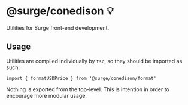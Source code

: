 # @surge/conedison 💡

Utilities for Surge front-end development.

## Usage

Utilities are compiled individually by `tsc`, so they should be imported as such:

    import { formatUSDPrice } from '@surge/conedison/format'

Nothing is exported from the top-level. This is intention in order to encourage more modular usage.
